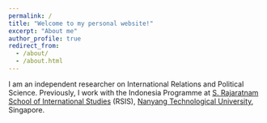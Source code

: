 ```yaml
---
permalink: /
title: "Welcome to my personal website!"
excerpt: "About me"
author_profile: true
redirect_from: 
  - /about/
  - /about.html
---
```


I am an independent researcher on International Relations and Political Science. Previously, I work with the Indonesia Programme at [S. Rajaratnam School of International Studies](https://www.rsis.edu.sg/) (RSIS), [Nanyang Technological University](https://ntu.edu.sg/), Singapore. 

